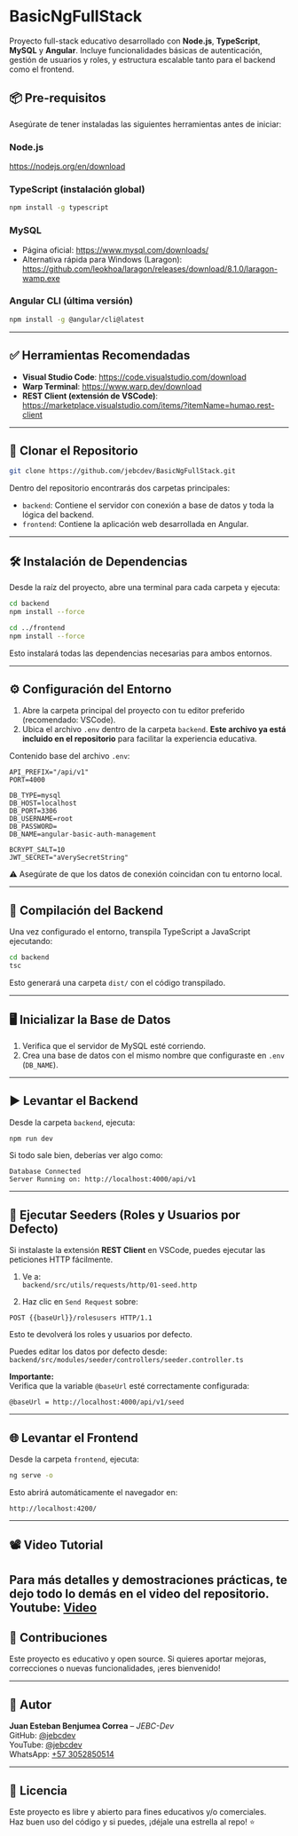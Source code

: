 # BasicNgFullStack

Proyecto full-stack educativo desarrollado con **Node.js**, **TypeScript**, **MySQL** y **Angular**. Incluye funcionalidades básicas de autenticación, gestión de usuarios y roles, y estructura escalable tanto para el backend como el frontend.

## 📦 Pre-requisitos

Asegúrate de tener instaladas las siguientes herramientas antes de iniciar:

### Node.js
https://nodejs.org/en/download

### TypeScript (instalación global)
```bash
npm install -g typescript
```

### MySQL
- Página oficial: https://www.mysql.com/downloads/
- Alternativa rápida para Windows (Laragon):  
  https://github.com/leokhoa/laragon/releases/download/8.1.0/laragon-wamp.exe

### Angular CLI (última versión)
```bash
npm install -g @angular/cli@latest
```

---

## ✅ Herramientas Recomendadas

- **Visual Studio Code**: https://code.visualstudio.com/download  
- **Warp Terminal**: https://www.warp.dev/download  
- **REST Client (extensión de VSCode)**:  
  https://marketplace.visualstudio.com/items/?itemName=humao.rest-client

---

## 🚀 Clonar el Repositorio

```bash
git clone https://github.com/jebcdev/BasicNgFullStack.git
```

Dentro del repositorio encontrarás dos carpetas principales:

- `backend`: Contiene el servidor con conexión a base de datos y toda la lógica del backend.
- `frontend`: Contiene la aplicación web desarrollada en Angular.

---

## 🛠️ Instalación de Dependencias

Desde la raíz del proyecto, abre una terminal para cada carpeta y ejecuta:

```bash
cd backend
npm install --force

cd ../frontend
npm install --force
```

Esto instalará todas las dependencias necesarias para ambos entornos.

---

## ⚙️ Configuración del Entorno

1. Abre la carpeta principal del proyecto con tu editor preferido (recomendado: VSCode).
2. Ubica el archivo `.env` dentro de la carpeta `backend`. **Este archivo ya está incluido en el repositorio** para facilitar la experiencia educativa.

Contenido base del archivo `.env`:

```env
API_PREFIX="/api/v1"
PORT=4000

DB_TYPE=mysql
DB_HOST=localhost
DB_PORT=3306
DB_USERNAME=root
DB_PASSWORD=
DB_NAME=angular-basic-auth-management

BCRYPT_SALT=10
JWT_SECRET="aVerySecretString"
```

⚠️ Asegúrate de que los datos de conexión coincidan con tu entorno local.

---

## 🧪 Compilación del Backend

Una vez configurado el entorno, transpila TypeScript a JavaScript ejecutando:

```bash
cd backend
tsc
```

Esto generará una carpeta `dist/` con el código transpilado.

---

## 🖥️ Inicializar la Base de Datos

1. Verifica que el servidor de MySQL esté corriendo.
2. Crea una base de datos con el mismo nombre que configuraste en `.env` (`DB_NAME`).

---

## ▶️ Levantar el Backend

Desde la carpeta `backend`, ejecuta:

```bash
npm run dev
```

Si todo sale bien, deberías ver algo como:

```
Database Connected
Server Running on: http://localhost:4000/api/v1
```

---

## 🌱 Ejecutar Seeders (Roles y Usuarios por Defecto)

Si instalaste la extensión **REST Client** en VSCode, puedes ejecutar las peticiones HTTP fácilmente.

1. Ve a:  
   `backend/src/utils/requests/http/01-seed.http`

2. Haz clic en `Send Request` sobre:

```
POST {{baseUrl}}/rolesusers HTTP/1.1
```

Esto te devolverá los roles y usuarios por defecto.

Puedes editar los datos por defecto desde:  
`backend/src/modules/seeder/controllers/seeder.controller.ts`

**Importante:**  
Verifica que la variable `@baseUrl` esté correctamente configurada:

```http
@baseUrl = http://localhost:4000/api/v1/seed
```

---

## 🌐 Levantar el Frontend

Desde la carpeta `frontend`, ejecuta:

```bash
ng serve -o
```

Esto abrirá automáticamente el navegador en:

```
http://localhost:4200/
```

---

## 📽️ Video Tutorial

Para más detalles y demostraciones prácticas, te dejo todo lo demás en el video del repositorio.
Youtube: [Video](https://youtu.be/m2FH4zoFQUY)  
---

## 🤝 Contribuciones

Este proyecto es educativo y open source. Si quieres aportar mejoras, correcciones o nuevas funcionalidades, ¡eres bienvenido!

---

## 🧠 Autor

**Juan Esteban Benjumea Correa** – *JEBC-Dev*  
GitHub: [@jebcdev](https://github.com/jebcdev)  
YouTube: [@jebcdev](https://www.youtube.com/@jebcdev)  
WhatsApp: [+57 3052850514](https://wa.me/573052850514)

---

## 🧩 Licencia

Este proyecto es libre y abierto para fines educativos y/o comerciales.  
Haz buen uso del código y si puedes, ¡déjale una estrella al repo! ⭐
